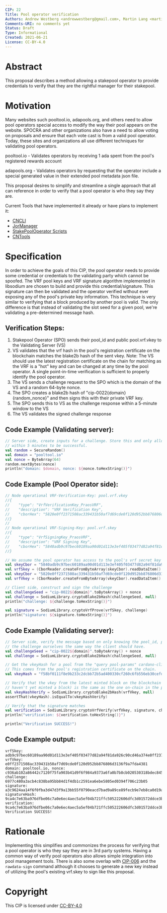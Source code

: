```yaml
---
CIP: 22
Title: Pool operator verification
Authors: Andrew Westberg <andrewwestberg@gmail.com>, Martin Lang <martin@martinlang.at>, Ola Ahlman <ola@ahlnet.nu>
Comments-URI: no comments yet
Status: Draft
Type: Informational
Created: 2021-06-21
License: CC-BY-4.0
---
```


# Abstract

This proposal describes a method allowing a stakepool operator to provide credentials to verify that they are the rightful manager for their stakepool.

# Motivation

Many websites such pooltool.io, adapools.org, and others need to allow pool operators special access to modify the way their pool appears on the website. SPOCRA and other organizations also have a need to allow voting on proposals and ensure that each vote cast is from a valid pool operator. Today, these sites and organizations all use different techniques for validating pool operators.

pooltool.io - Validates operators by receiving 1 ada spent from the pool's registered rewards account

adapools.org - Validates operators by requesting that the operator include a special generated value in their extended pool metadata json file.

This proposal desires to simplify and streamline a single approach that all can reference in order to verify that a pool operator is who they say they are.

Current Tools that have implemented it already or have plans to implement it:
* [CNCLI](https://github.com/AndrewWestberg/cncli)
* [JorManager](https://bitbucket.org/muamw10/jormanager/)
* [StakePoolOperator Scripts](https://github.com/gitmachtl/scripts)
* [CNTools](https://cardano-community.github.io/guild-operators/#/Scripts/cntools)


# Specification

In order to achieve the goals of this CIP, the pool operator needs to provide some credential or credentials to the validating party which cannot be spoofed. The VRF pool keys and VRF signature algorithm implemented in libsodium are chosen to build and provide this credential/signature. This signature can then be validated and the operator verified without ever exposing any of the pool's private key information. This technique is very similar to verifying that a block produced by another pool is valid. The only difference is that instead of validating the slot seed for a given pool, we're validating a pre-determined message hash.

## Verification Steps:

1. Stakepool Operator (SPO) sends their pool_id and public pool.vrf.vkey to the Validating Server (VS)
2. VS validates that the vrf hash in the pool's registration certificate on the blockchain matches the blake2b hash of the sent vkey. Note: The VS should use the latest registration certificate on the chain for matching as the VRF is a "hot" key and can be changed at any time by the pool operator. A single point-in-time verification is sufficient to properly identify the pool operator.
3. The VS sends a challenge request to the SPO which is the domain of the VS and a random 64-byte nonce.
4. The SPO creates a blake2b hash of "cip-0022{domain}{random_nonce}" and then signs this with their private VRF key.
5. The SPO sends this to VS as the challenge response within a 5-minute window to the VS
6. The VS validates the signed challenge response


## Code Example (Validating server):

```kotlin
// Server side, create inputs for a challenge. Store this and only allow responses
// within 5 minutes to be successful.
val random = SecureRandom()
val domain = "pooltool.io"
val nonce = ByteArray(64)
random.nextBytes(nonce)
println("domain: $domain, nonce: ${nonce.toHexString()}")
```

## Code Example (Pool Operator side):

```kotlin
// Node operational VRF-Verification-Key: pool.vrf.vkey
//{
//    "type": "VrfVerificationKey_PraosVRF",
//    "description": "VRF Verification Key",
//    "cborHex": "5820e0ff2371508ac339431b50af7d69cde0f120d952bb876806d3136f9a7fda4381"
//}
//
// Node operational VRF-Signing-Key: pool.vrf.skey
//{
//    "type": "VrfSigningKey_PraosVRF",
//    "description": "VRF Signing Key",
//    "cborHex": "5840adb9c97bec60189aa90d01d113e3ef405f03477d82a94f81da926c90cd46a374e0ff2371508ac339431b50af7d69cde0f120d952bb876806d3136f9a7fda4381"
//}

// We assume the pool operator has access to the pool's vrf secret key
val skeyCbor = "5840adb9c97bec60189aa90d01d113e3ef405f03477d82a94f81da926c90cd46a374e0ff2371508ac339431b50af7d69cde0f120d952bb876806d3136f9a7fda4381".hexToByteArray()
val vrfSkey = (CborReader.createFromByteArray(skeyCbor).readDataItem() as CborByteString).byteArrayValue()
val vkeyCbor = "5820e0ff2371508ac339431b50af7d69cde0f120d952bb876806d3136f9a7fda4381".hexToByteArray()
val vrfVkey = (CborReader.createFromByteArray(vkeyCbor).readDataItem() as CborByteString).byteArrayValue()

// Client side, construct and sign the challenge
val challengeSeed = "cip-0022${domain}".toByteArray() + nonce
val challenge = SodiumLibrary.cryptoBlake2bHash(challengeSeed, null)
println("challenge: ${challenge.toHexString()}")

val signature = SodiumLibrary.cryptoVrfProve(vrfSkey, challenge)
println("signature: ${signature.toHexString()}")
```

## Code Example (Validating server):

```kotlin
// Server side, verify the message based on only knowing the pool_id, public vkey, signature, and constructing
// the challenge ourselves the same way the client should have.
val challengeSeed = "cip-0022${domain}".toByteArray() + nonce
val challenge = SodiumLibrary.cryptoBlake2bHash(challengeSeed, null)

// Get the vkeyHash for a pool from the "query pool-params" cardano-cli command
// This comes from the pool's registration certificate on the chain.
val vkeyHash = "f58bf0111f8e9b233c2dcbb72b5ad400330cf260c6fb556eb30cefd387e5364c".hexToByteArray()

// Verify that the vkey from the latest minted block on the blockchain (or the client supplied if they
// haven't yet minted a block) is the same as the one on-chain in the pool's registration certificate
val vkeyHashVerify = SodiumLibrary.cryptoBlake2bHash(vrfVkey, null)
assertThat(vkeyHash).isEqualTo(vkeyHashVerify)

// Verify that the signature matches
val verification = SodiumLibrary.cryptoVrfVerify(vrfVkey, signature, challenge)
println("verification: ${verification.toHexString()}")

println("Verification SUCCESS!")
```

## Code Example output:

```
vrfSkey: adb9c97bec60189aa90d01d113e3ef405f03477d82a94f81da926c90cd46a374e0ff2371508ac339431b50af7d69cde0f120d952bb876806d3136f9a7fda4381
vrfVkey: e0ff2371508ac339431b50af7d69cde0f120d952bb876806d3136f9a7fda4381
domain: pooltool.io, nonce: c936ab102a86442c7120f75fa903b41d9f6f984a9373a6fa0b7b8cb020530318bdec84512468681c7d8454edf3a0e0bf21f59c401028030a8fb58117edc8b03c
challenge: 6977c480a3acb4c838ba95bb84d1f4db1c2591ea6ebe5805ed0394f706c23b05
signature: a3c9624aa14f6f0fba3d47d3f9a13bb55f0790eacd7bad9a89ce89fecb9e7eb8ca0d19aea8b6a7be39ae3e8b9768211b4d8aa789e82c1e150826fe15a0b0323f08e18635deb94c49d7f4421750d44903
signatureHash: 9ca4c7e63ba976dfbe06c7a0e6ec4aec5a5ef04b721ffc505222606dfc3d01572ddce3b55ac5c9470f061f137dafe31669794ea48118d1682d888efbe0cb4d1a
verification: 9ca4c7e63ba976dfbe06c7a0e6ec4aec5a5ef04b721ffc505222606dfc3d01572ddce3b55ac5c9470f061f137dafe31669794ea48118d1682d888efbe0cb4d1a
Verification SUCCESS!
```

# Rationale

Implementing this simplifies and commonizes the process for verifying that a pool operator is who they say they are in 3rd party systems. Having a common way of verify pool operators also allows simple integration into pool management tools. There is also some overlap with [CIP-006](https://github.com/cardano-foundation/CIPs/blob/master/CIP-0006/CIP-0006.md#extended-metadata---flexible-but-validable) and the `rawdata-sign` command although it chooses to generate a new key instead of utilizing the pool's existing vrf.skey to sign like this proposal.

# Copyright

This CIP is licensed under [CC-BY-4.0](https://creativecommons.org/licenses/by/4.0/legalcode)